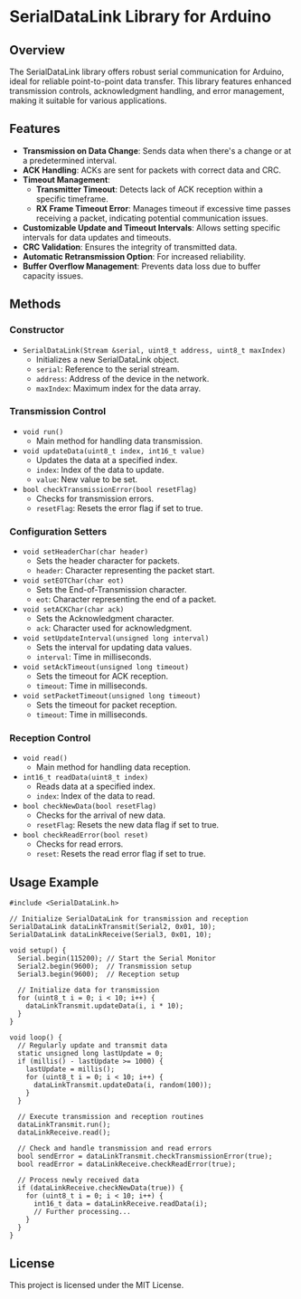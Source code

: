 # SerialDataLink Library for Arduino

## Overview
The SerialDataLink library offers robust serial communication for Arduino, ideal for reliable point-to-point data transfer. This library features enhanced transmission controls, acknowledgment handling, and error management, making it suitable for various applications.

## Features
- **Transmission on Data Change**: Sends data when there's a change or at a predetermined interval.
- **ACK Handling**: ACKs are sent for packets with correct data and CRC.
- **Timeout Management**: 
  - **Transmitter Timeout**: Detects lack of ACK reception within a specific timeframe.
  - **RX Frame Timeout Error**: Manages timeout if excessive time passes receiving a packet, indicating potential communication issues.
- **Customizable Update and Timeout Intervals**: Allows setting specific intervals for data updates and timeouts.
- **CRC Validation**: Ensures the integrity of transmitted data.
- **Automatic Retransmission Option**: For increased reliability.
- **Buffer Overflow Management**: Prevents data loss due to buffer capacity issues.

## Methods

### Constructor
- `SerialDataLink(Stream &serial, uint8_t address, uint8_t maxIndex)`
  - Initializes a new SerialDataLink object.
  - `serial`: Reference to the serial stream.
  - `address`: Address of the device in the network.
  - `maxIndex`: Maximum index for the data array.

### Transmission Control
- `void run()`
  - Main method for handling data transmission.
- `void updateData(uint8_t index, int16_t value)`
  - Updates the data at a specified index.
  - `index`: Index of the data to update.
  - `value`: New value to be set.
- `bool checkTransmissionError(bool resetFlag)`
  - Checks for transmission errors.
  - `resetFlag`: Resets the error flag if set to true.

### Configuration Setters
- `void setHeaderChar(char header)`
  - Sets the header character for packets.
  - `header`: Character representing the packet start.
- `void setEOTChar(char eot)`
  - Sets the End-of-Transmission character.
  - `eot`: Character representing the end of a packet.
- `void setACKChar(char ack)`
  - Sets the Acknowledgment character.
  - `ack`: Character used for acknowledgment.
- `void setUpdateInterval(unsigned long interval)`
  - Sets the interval for updating data values.
  - `interval`: Time in milliseconds.
- `void setAckTimeout(unsigned long timeout)`
  - Sets the timeout for ACK reception.
  - `timeout`: Time in milliseconds.
- `void setPacketTimeout(unsigned long timeout)`
  - Sets the timeout for packet reception.
  - `timeout`: Time in milliseconds.

### Reception Control
- `void read()`
  - Main method for handling data reception.
- `int16_t readData(uint8_t index)`
  - Reads data at a specified index.
  - `index`: Index of the data to read.
- `bool checkNewData(bool resetFlag)`
  - Checks for the arrival of new data.
  - `resetFlag`: Resets the new data flag if set to true.
- `bool checkReadError(bool reset)`
  - Checks for read errors.
  - `reset`: Resets the read error flag if set to true.



## Usage Example
```
#include <SerialDataLink.h>

// Initialize SerialDataLink for transmission and reception
SerialDataLink dataLinkTransmit(Serial2, 0x01, 10);
SerialDataLink dataLinkReceive(Serial3, 0x01, 10);

void setup() {
  Serial.begin(115200); // Start the Serial Monitor
  Serial2.begin(9600);  // Transmission setup
  Serial3.begin(9600);  // Reception setup

  // Initialize data for transmission
  for (uint8_t i = 0; i < 10; i++) {
    dataLinkTransmit.updateData(i, i * 10);
  }
}

void loop() {
  // Regularly update and transmit data
  static unsigned long lastUpdate = 0;
  if (millis() - lastUpdate >= 1000) {
    lastUpdate = millis();
    for (uint8_t i = 0; i < 10; i++) {
      dataLinkTransmit.updateData(i, random(100));
    }
  }

  // Execute transmission and reception routines
  dataLinkTransmit.run();
  dataLinkReceive.read();

  // Check and handle transmission and read errors
  bool sendError = dataLinkTransmit.checkTransmissionError(true);
  bool readError = dataLinkReceive.checkReadError(true);

  // Process newly received data
  if (dataLinkReceive.checkNewData(true)) {
    for (uint8_t i = 0; i < 10; i++) {
      int16_t data = dataLinkReceive.readData(i);
      // Further processing...
    }
  }
}
```



## License
This project is licensed under the MIT License.
